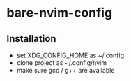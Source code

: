 # bare-nvim-config

## Installation

- set XDG_CONFIG_HOME as ~/.config
- clone project as ~/.config/nvim
- make sure gcc / g++ are available
